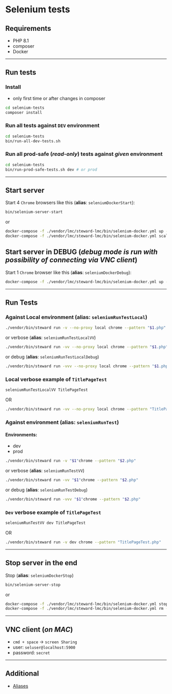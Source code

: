 Selenium tests
==============

## Requirements
- PHP 8.1
- composer
- Docker

---
## Run tests

### Install
- only first time or after changes in composer
```bash
cd selenium-tests
composer install
```

### Run all tests against `DEV` environment
```bash
cd selenium-tests
bin/run-all-dev-tests.sh
```

### Run all **prod-safe** (_read-only_) tests against _given_ environment
```bash
cd selenium-tests
bin/run-prod-safe-tests.sh dev # or prod
```

---
## Start server
Start 4 `Chrome` browsers like this (**alias**: `seleniumDockerStart`):

```bash
bin/selenium-server-start
```
or
```bash
docker-compose -f ./vendor/lmc/steward-lmc/bin/selenium-docker.yml up -d chrome
docker-compose -f ./vendor/lmc/steward-lmc/bin/selenium-docker.yml scale chrome=4
```

## Start server in **DEBUG** (_debug mode is run with possibility of connecting via **VNC client**_)
Start 1 `Chrome` browser like this (**alias**: `seleniumDockerDebug`):
```bash
docker-compose -f ./vendor/lmc/steward-lmc/bin/selenium-docker.yml up -d chrome-debug
```


---
## Run Tests
### Against **Local** environment (**alias**: `seleniumRunTestLocal`)
```bash
./vendor/bin/steward run -v --no-proxy local chrome --pattern "$1.php"
```
or verbose (**alias**: `seleniumRunTestLocalVV`)
```bash
./vendor/bin/steward run -vv --no-proxy local chrome --pattern "$1.php"
```
or debug (**alias**: `seleniumRunTestLocalDebug`)
```bash
./vendor/bin/steward run -vvv --no-proxy local chrome --pattern "$1.php"
```

### Local verbose example of `TitlePageTest`
```bash
seleniumRunTestLocalVV TitlePageTest
```
OR
```bash
./vendor/bin/steward run -vv --no-proxy local chrome --pattern "TitlePageTest.php"
```

### Against environment (**alias**: `seleniumRunTest`)

#### Environments:
- dev
- prod

```bash
./vendor/bin/steward run -v "$1"chrome --pattern "$2.php"
```
or verbose (**alias**: `seleniumRunTestVV`)
```bash
./vendor/bin/steward run -vv "$1"chrome --pattern "$2.php"
```
or debug (**alias**: `seleniumRunTestDebug`)
```bash
./vendor/bin/steward run -vvv "$1"chrome --pattern "$2.php"
```

### `Dev` verbose example of `TitlePageTest`
```bash
seleniumRunTestVV dev TitlePageTest
```
OR
```bash
./vendor/bin/steward run -v dev chrome --pattern "TitlePageTest.php"
```


---
## Stop server in the end
Stop (**alias**: `seleniumDockerStop`)

```bash
bin/selenium-server-stop
```
or
```bash
docker-compose -f ./vendor/lmc/steward-lmc/bin/selenium-docker.yml stop
docker-compose -f ./vendor/lmc/steward-lmc/bin/selenium-docker.yml rm -f
```


---
## VNC client (_on MAC_)
- `cmd + space` -> `screen Sharing`
- user: `seluser@localhost:5900`
- password: `secret` 


---
## Additional
- [Aliases](https://github.com/MortalFlesh/git-files)

